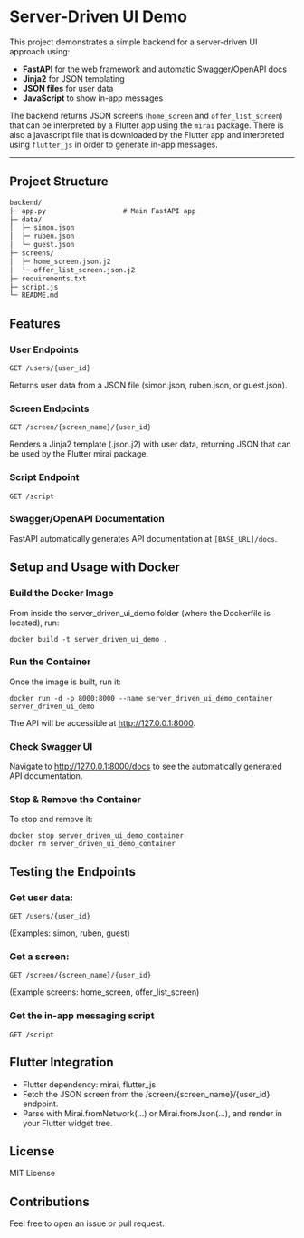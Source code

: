 # Server-Driven UI Demo

This project demonstrates a simple backend for a server-driven UI approach using:

- **FastAPI** for the web framework and automatic Swagger/OpenAPI docs  
- **Jinja2** for JSON templating  
- **JSON files** for user data  
- **JavaScript** to show in-app messages   

The backend returns JSON screens (`home_screen` and `offer_list_screen`) that can be interpreted by a Flutter app using the `mirai` package.
There is also a javascript file that is downloaded by the Flutter app and interpreted using `flutter_js` in order to generate in-app messages.

---

## Project Structure

```txt
backend/
├─ app.py                   # Main FastAPI app
├─ data/
│  ├─ simon.json
│  ├─ ruben.json
│  └─ guest.json
├─ screens/
│  ├─ home_screen.json.j2
│  └─ offer_list_screen.json.j2
├─ requirements.txt
├─ script.js
└─ README.md
```

## Features

### User Endpoints

    GET /users/{user_id}

Returns user data from a JSON file (simon.json, ruben.json, or guest.json).

### Screen Endpoints

    GET /screen/{screen_name}/{user_id}

Renders a Jinja2 template (.json.j2) with user data, returning JSON that can be used by the Flutter mirai package.

### Script Endpoint

    GET /script

### Swagger/OpenAPI Documentation

FastAPI automatically generates API documentation at `[BASE_URL]/docs`.

## Setup and Usage with Docker

### Build the Docker Image

From inside the server_driven_ui_demo folder (where the Dockerfile is located), run:

    docker build -t server_driven_ui_demo .

### Run the Container

Once the image is built, run it:

    docker run -d -p 8000:8000 --name server_driven_ui_demo_container server_driven_ui_demo

The API will be accessible at http://127.0.0.1:8000.

### Check Swagger UI

Navigate to http://127.0.0.1:8000/docs to see the automatically generated API documentation.

### Stop & Remove the Container

To stop and remove it:

    docker stop server_driven_ui_demo_container
    docker rm server_driven_ui_demo_container

## Testing the Endpoints

### Get user data:

    GET /users/{user_id}

(Examples: simon, ruben, guest)

### Get a screen:

    GET /screen/{screen_name}/{user_id}

(Example screens: home_screen, offer_list_screen)

### Get the in-app messaging script

    GET /script

## Flutter Integration

- Flutter dependency: mirai, flutter_js
- Fetch the JSON screen from the /screen/{screen_name}/{user_id} endpoint.
- Parse with Mirai.fromNetwork(...) or Mirai.fromJson(...), and render in your Flutter widget tree.

## License

MIT License

## Contributions

Feel free to open an issue or pull request.

